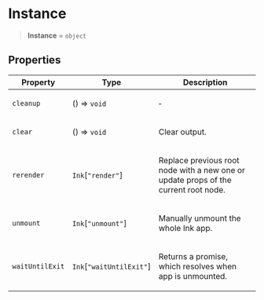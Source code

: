 # Instance

> **Instance** = `object`

## Properties

<table>
<thead>
<tr>
<th>Property</th>
<th>Type</th>
<th>Description</th>
</tr>
</thead>
<tbody>
<tr>
<td>

<a id="cleanup"></a> `cleanup`

</td>
<td>

() => `void`

</td>
<td>

&hyphen;

</td>
</tr>
<tr>
<td>

<a id="clear"></a> `clear`

</td>
<td>

() => `void`

</td>
<td>

Clear output.

</td>
</tr>
<tr>
<td>

<a id="rerender"></a> `rerender`

</td>
<td>

`Ink`\[`"render"`\]

</td>
<td>

Replace previous root node with a new one or update props of the current root node.

</td>
</tr>
<tr>
<td>

<a id="unmount"></a> `unmount`

</td>
<td>

`Ink`\[`"unmount"`\]

</td>
<td>

Manually unmount the whole Ink app.

</td>
</tr>
<tr>
<td>

<a id="waituntilexit"></a> `waitUntilExit`

</td>
<td>

`Ink`\[`"waitUntilExit"`\]

</td>
<td>

Returns a promise, which resolves when app is unmounted.

</td>
</tr>
</tbody>
</table>
